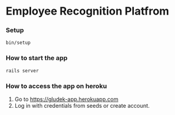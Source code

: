 # Employee Recognition Platfrom

### Setup
```
bin/setup
```

### How to start the app
```
rails server
```
### How to access the app on heroku
1) Go to https://gludek-app.herokuapp.com
2) Log in with credentials from seeds or create account.
